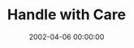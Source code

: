 ---
layout: series
series: "Handle with Care"
permalink: "/handle-with-care/"
title: "Handle with Care"
date: 2002-04-06 00:00:00
endDate: 2002-05-05 00:00:00
description: "Take a look at several powerful forces that we need to handle with care.  "
src: "http://s3.amazonaws.com/crossroads-media/images/legacy/content/Handle with Care.jpg"
---